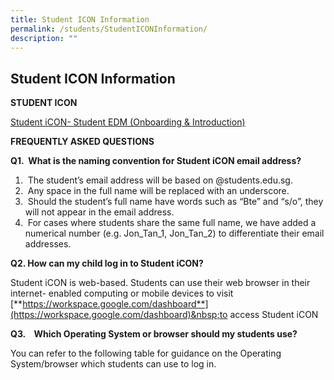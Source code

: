 ```yaml
---
title: Student ICON Information
permalink: /students/StudentICONInformation/
description: ""
---
```

## Student ICON Information


<b>STUDENT ICON</b>

[Student iCON- Student EDM (Onboarding &amp; Introduction)](/files/Student-iCON-Student-EDM-Onboarding-Introducing-Student-iCON.pdf)


<b>FREQUENTLY ASKED QUESTIONS</b>

<b>Q1.&nbsp;&nbsp;What is the naming convention for Student iCON email address?</b>

1.  &nbsp;The student’s email address will be based on @students.edu.sg.
2.  &nbsp;Any space in the full name will be replaced with an underscore.
3.  &nbsp;Should the student’s full name have words such as “Bte” and “s/o”, they will not appear in the email address.
4.  &nbsp;For cases where students share the same full name, we have added a numerical number (e.g. Jon\_Tan\_1, Jon\_Tan\_2) to differentiate their&nbsp;email addresses.

<b>Q2. How can my child log in to Student iCON?</b>

Student iCON is web-based. Students can use their web browser in their internet- enabled computing or mobile devices to visit  
[**https://workspace.google.com/dashboard**](https://workspace.google.com/dashboard)&nbsp;to access Student iCON

**Q3.&nbsp;&nbsp; &nbsp;Which Operating System or browser should my students use?**

You can refer to the following table for guidance on the Operating System/browser which students can use to log in.